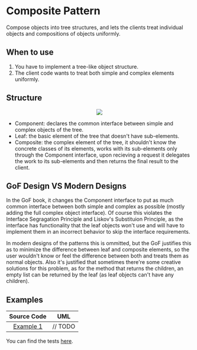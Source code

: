 # Composite Pattern

Compose objects into tree structures, and lets the clients treat individual objects and compositions of objects uniformly.

## When to use

1. You have to implement a tree-like object structure.
2. The client code wants to treat both simple and complex elements uniformly.

## Structure

<p align="center">
  <img src="figures/figure_1.png">
</p>

- Component: declares the common interface between simple and complex objects of the tree.
- Leaf: the basic element of the tree that doesn't have sub-elements.
- Composite: the complex element of the tree, it shouldn't know the concrete classes of its elements, works with its sub-elements only through the Component interface, upon recieving a request it delegates the work to its sub-elements and then returns the final result to the client.

## GoF Design VS Modern Designs

In the GoF book, it changes the Component interface to put as much common interface between both simple and complex as possible (mostly adding the full complex object interface). Of course this violates the Interface Segragation Principle and Liskov's Substituion Principle, as the interface has functionality that the leaf objects won't use and will have to implement them in an incorrect behavior to skip the interface requirements.

In modern designs of the patterns this is ommitted, but the GoF justifies this as to minimize the difference between leaf and composite elements, so the user wouldn't know or feel the difference between both and treats them as normal objects. Also it's justified that sometimes there're some creative solutions for this problem, as for the method that returns the children, an empty list can be returned by the leaf (as leaf objects can't have any children).

## Examples

|        Source Code        |  UML   |
| :-----------------------: | :----: |
| [Example 1](example_1.ts) | // TODO |

You can find the tests [here](index.test.ts).
